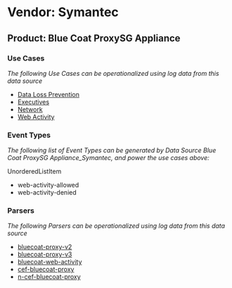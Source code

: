Vendor: Symantec
================
Product: Blue Coat ProxySG Appliance
------------------------------------

### Use Cases

_The following Use Cases can be operationalized using log data from this data source_

* [Data Loss Prevention](../UseCases/usecase_data_loss_prevention.md)
* [Executives](../UseCases/usecase_executives.md)
* [Network](../UseCases/usecase_network.md)
* [Web Activity](../UseCases/usecase_web_activity.md)


### Event Types

_The following list of Event Types can be generated by Data Source Blue Coat ProxySG Appliance_Symantec, and power the use cases above:_

UnorderedListItem
- web-activity-allowed
- web-activity-denied


### Parsers

_The following Parsers can be operationalized using log data from this data source_

* [bluecoat-proxy-v2](../Parsers/parserContent_bluecoat-proxy-v2.md)
* [bluecoat-proxy-v3](../Parsers/parserContent_bluecoat-proxy-v3.md)
* [bluecoat-web-activity](../Parsers/parserContent_bluecoat-web-activity.md)
* [cef-bluecoat-proxy](../Parsers/parserContent_cef-bluecoat-proxy.md)
* [n-cef-bluecoat-proxy](../Parsers/parserContent_n-cef-bluecoat-proxy.md)
